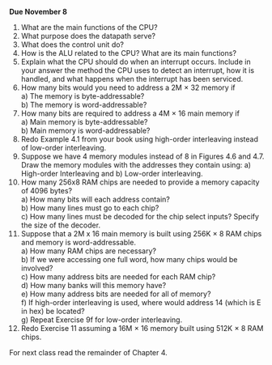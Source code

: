 **Due November 8**

1. What are the main functions of the CPU?
2. What purpose does the datapath serve?
3. What does the control unit do?
4. How is the ALU related to the CPU? What are its main functions?
5. Explain what the CPU should do when an interrupt occurs. Include in your answer the method the CPU uses to detect an interrupt, how it is handled, and what happens when the interrupt has been serviced.
6. How many bits would you need to address a 2M × 32 memory if   
   a) The memory is byte-addressable?   
   b) The memory is word-addressable?    
7. How many bits are required to address a 4M × 16 main memory if   
   a) Main memory is byte-addressable?   
   b) Main memory is word-addressable?   
8. Redo Example 4.1 from your book using high-order interleaving instead of low-order interleaving.
9. Suppose we have 4 memory modules instead of 8 in Figures 4.6 and 4.7. Draw the memory modules with the addresses they contain using: a) High-order Interleaving and b) Low-order interleaving.
10. How many 256x8 RAM chips are needed to provide a memory capacity of 4096 bytes?   
   a) How many bits will each address contain?   
   b) How many lines must go to each chip?   
   c) How many lines must be decoded for the chip select inputs? Specify the size of the decoder.   
11. Suppose that a 2M x 16 main memory is built using 256K × 8 RAM chips and memory is word-addressable.   
   a) How many RAM chips are necessary?   
   b) If we were accessing one full word, how many chips would be involved?   
   c) How many address bits are needed for each RAM chip?   
   d) How many banks will this memory have?   
   e) How many address bits are needed for all of memory?   
   f) If high-order interleaving is used, where would address 14 (which is E in hex) be located?   
   g) Repeat Exercise 9f for low-order interleaving.   
12. Redo Exercise 11 assuming a 16M × 16 memory built using 512K × 8 RAM chips.
  
For next class read the remainder of Chapter 4.
